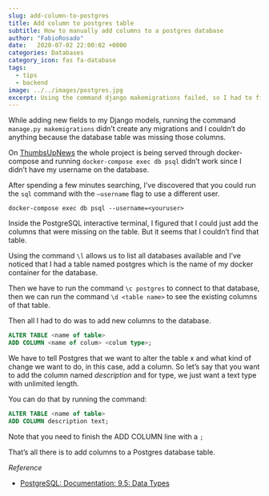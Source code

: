 ```yaml
---
slug: add-column-to-postgres
title: Add column to postgres table
subtitle: How to manually add columns to a postgres database
author: "FabioRosado"
date:   2020-07-02 22:00:02 +0000
categories: Databases
category_icon: fas fa-database
tags: 
  - tips
  - backend
image: ../../images/postgres.jpg
excerpt: Using the command django makemigrations failed, so I had to figure out how to use psql on a docker container and add those columns manually.
---
```


While adding new fields to my Django models, running the command `manage.py makemigrations` didn’t create any migrations and I couldn’t do anything because the database table was missing those columns.

On [ThumbsUpNews](https://thumbsupnews.net) the whole project is being served through docker-compose and running `docker-compose exec db psql` didn’t work since I didn’t have my username on the database. 

After spending a few minutes searching, I’ve discovered that you could run the `sql` command with the `—username` flag to use a different user.

 `docker-compose exec db psql --username=<youruser>`

Inside the PostgreSQL interactive terminal, I figured that I could just add the columns that were missing on the table. But it seems that I couldn’t find that table.

Using the command `\l` allows us to list all databases available and I’ve noticed that I had a table named postgres which is the name of my docker container for the database.

Then we have to run the command `\c postgres` to connect to that database, then we can run the command `\d <table name>` to see the existing columns of that table.

Then all I had to do was to add new columns to the database.  

```sql
ALTER TABLE <name of table>
ADD COLUMN <name of colum> <colum type>;
```

We have to tell Postgres that we want to alter the table x and what kind of change we want to do, in this case, add a column. So let’s say that you want to add the column named  *description* and for type, we just want a text type with unlimited length.

You can do that by running the command:

```sql
ALTER TABLE <name of table>
ADD COLUMN description text;
```


Note that you need to finish the ADD COLUMN line with a `;`

That’s all there is to add columns to a Postgres database table.

_Reference_

- [PostgreSQL: Documentation: 9.5: Data Types](https://www.postgresql.org/docs/9.5/datatype.html)